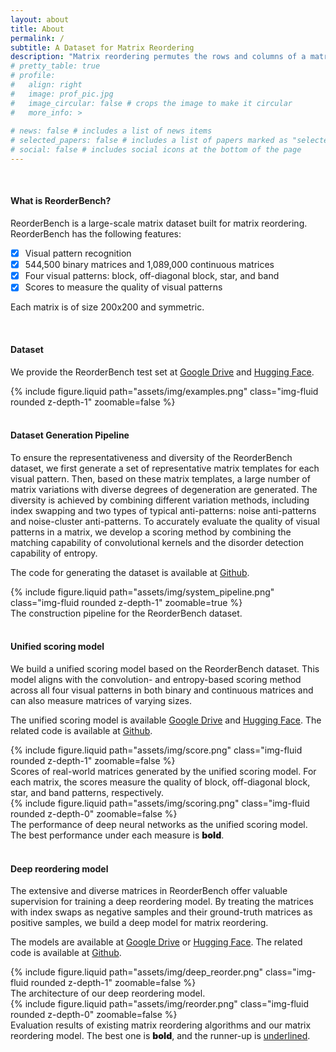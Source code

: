 ```yaml
---
layout: about
title: About
permalink: /
subtitle: A Dataset for Matrix Reordering
description: "Matrix reordering permutes the rows and columns of a matrix to reveal meaningful visual patterns, such as blocks that represent clusters.A comprehensive collection of such matrices and their scores for measuring the quality of visual patterns in these matrices contributes to building a benchmark for selecting or designing an appropriate reordering algorithm for a task of interest.In this paper, we build a matrix reordering dataset, ReorderBench, with the goal of advancing matrix reordering techniques.This is achieved by generating a large set of diverse and representative matrices and scoring these matrices with a convolution- and entropy-based method. Our dataset contains 544,500 binary matrices and 1,089,000 continuous matrices, each featuring one of four visual patterns: block, off-diagonal block, star, or band. We demonstrate the usefulness of ReorderBench through three main applications in matrix reordering: 1) evaluating different reordering algorithms, 2) creating a unified scoring model to measure the visual patterns in any matrix, and 3) developing a deep learning model for matrix reordering."
# pretty_table: true
# profile:
#   align: right
#   image: prof_pic.jpg
#   image_circular: false # crops the image to make it circular
#   more_info: >
 
# news: false # includes a list of news items
# selected_papers: false # includes a list of papers marked as "selected={true}"
# social: false # includes social icons at the bottom of the page
---
```

<br />

<h4><span class="font-weight-bold">What is ReorderBench?</span></h4>

ReorderBench is a large-scale matrix dataset built for matrix reordering. ReorderBench has the following features:

- [x] Visual pattern recognition
- [x] 544,500 binary matrices and 1,089,000 continuous matrices
- [x] Four visual patterns: block, off-diagonal block, star, and band
- [x] Scores to measure the quality of visual patterns

Each matrix is of size 200x200 and symmetric.

<br />

<h4><span class="font-weight-bold">Dataset</span></h4>

We provide the ReorderBench test set at [Google Drive](https://drive.google.com/drive/folders/1GHtuL6TgyQ7WMW1C8sIYebx4HBknKu5n?usp=drive_link) and [Hugging Face](https://huggingface.co/datasets/reorderbench/ReorderBench).

<div class="col-sm mt-0 mt-md-0">
    {% include figure.liquid path="assets/img/examples.png" class="img-fluid rounded z-depth-1" zoomable=false %}
</div>

<br />

<h4><span class="font-weight-bold">Dataset Generation Pipeline</span></h4>

To ensure the representativeness and diversity of the ReorderBench dataset, we first generate a set of representative matrix templates for each visual pattern. Then, based on these matrix templates, a large number of matrix variations with diverse degrees of degeneration are generated. The diversity is achieved by combining different variation methods, including index swapping and two types of typical anti-patterns: noise anti-patterns and noise-cluster anti-patterns. To accurately evaluate the quality of visual patterns in a matrix, we develop a scoring method by combining the matching capability of convolutional kernels and the disorder detection capability of entropy.

The code for generating the dataset is available at [Github](https://github.com/reorderbench/reorderbench_code/tree/main/generator).

<div class="row justify-content-sm-center">
<div class="col-sm mt-0 mt-md-0">
    {% include figure.liquid path="assets/img/system_pipeline.png" class="img-fluid rounded z-depth-1" zoomable=true %}
</div>
</div>
<div class="caption">
    The construction pipeline for the ReorderBench dataset.
</div>


<br />

<h4><span class="font-weight-bold">Unified scoring model</span></h4>

We build a unified scoring model based on the ReorderBench dataset. This model aligns with the convolution- and entropy-based scoring method across all four visual patterns in both binary and continuous matrices and can also measure matrices of varying sizes. 

The unified scoring model is available [Google Drive](https://drive.google.com/drive/folders/1QatoIuwYmqpBRF-bXoPHzY24a0KdOriw?usp=drive_link) and [Hugging Face](https://huggingface.co/reorderbench/unified_scoring_model). The related code is available at [Github](https://github.com/reorderbench/reorderbench_code/tree/main/unified_scoring_model).

<div class="row justify-content-sm-center">
    <div class="col-sm-8 mt-4 mt-md-0">
        {% include figure.liquid 
            path="assets/img/score.png" 
            class="img-fluid rounded z-depth-1" 
            zoomable=false 
        %}
    </div>
</div>
<div class="caption">
    Scores of real-world matrices generated by the unified scoring model. For each matrix, the scores measure the quality of block, off-diagonal block, star, and band patterns, respectively.
</div>

<div class="row justify-content-sm-center">
    <div class="col-sm-10 mt-4 mt-md-0">
        {% include figure.liquid 
            path="assets/img/scoring.png" 
            class="img-fluid rounded z-depth-0" 
            zoomable=false 
        %}
    </div>
</div>
<div class="caption">
    The performance of deep neural networks as the unified scoring model. The best performance under each measure is  <span style="font-weight: 900;">bold</span>.
</div>

<br />

<h4><span class="font-weight-bold">Deep reordering model</span></h4>

The extensive and diverse matrices in ReorderBench offer valuable supervision for training a deep reordering model. By treating the matrices with index swaps as negative samples and their ground-truth matrices as positive samples, we build a deep model for matrix reordering.

The models are available at [Google Drive](https://drive.google.com/drive/folders/1pDLDtbPISPTpeXuxv_fb48g-EMMpBWhb?usp=drive_link) or [Hugging Face](https://huggingface.co/reorderbench/reordering_model). The related code is available at [Github](https://github.com/reorderbench/reorderbench_code/tree/main/reordering_model).

<div class="row justify-content-sm-center">
    <div class="col-sm-8 mt-4 mt-md-0">
        {% include figure.liquid 
            path="assets/img/deep_reorder.png" 
            class="img-fluid rounded z-depth-1" 
            zoomable=false 
        %}
    </div>
</div>
<div class="caption">
    The architecture of our deep reordering model.
</div>

<div class="row justify-content-sm-center">
    <div class="col-sm-10 mt-4 mt-md-0">
        {% include figure.liquid 
            path="assets/img/reorder.png" 
            class="img-fluid rounded z-depth-0" 
            zoomable=false 
        %}
    </div>
</div>
<div class="caption">
    Evaluation results of existing matrix reordering algorithms and our matrix reordering model. The best one is <span style="font-weight: 900;">bold</span>, and the runner-up is <u>underlined</u>.
</div>

<br />






